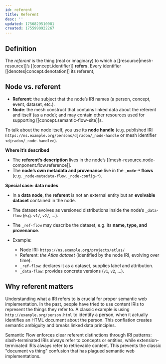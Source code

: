 ```yaml
---
id: referent
title: Referent
desc: ''
updated: 1756829510081
created: 1755990922267
---
```


## Definition

The *referent* is the thing (real or imaginary) to which a [[resource|mesh-resource]]’s [[concept.identifier]] **refers**. Every identifier [[denotes|concept.denotation]] its referent, 

## Node vs. referent

- **Referent**: the subject that the node’s IRI names (a person, concept, event, dataset, etc.).
- **Node**: the mesh construct that contains linked data about the referent and itself (as a node); and may contain other resources used for supporting [[concept.semantic-flow-site]]s.

To talk about the node itself, you use its **node handle** (e.g. published IRI `https://ns.example.org/persons/djradon/_node-handle` or mesh identifier `<djradon/_node-handle>`).

**Where it’s described**

* The **referent’s description** lives in the node’s [[mesh-resource.node-component.flow.reference]].
* The **node’s own metadata and provenance** live in the **`_node-*` flows** (e.g. `_node-metadata-flow`, `_node-config-*`).

**Special case: data nodes**

* In a **data node**, the **referent** is not an external entity but an **evolvable dataset** contained in the node.
* The dataset evolves as versioned distributions inside the node’s `_data-flow` (e.g. `v1/`, `v2/`, …).
* The `_ref-flow` may describe the dataset, e.g. its **name, type, and provenance**.
* Example:

  * Node IRI: `https://ns.example.org/projects/atlas/`
  * Referent: *the Atlas dataset* (identified by the node IRI, evolving over time).
  * `_ref-flow`: declares it as a dataset, supplies label and attribution.
  * `_data-flow`: provides concrete versions (`v1`, `v2`, …).


## Why referent matters

Understanding what a IRI refers to is crucial for proper semantic web implementation. In the past, people have tried to use content IRIs to represent the things they refer to. A classic example is using `http://example.org/person.html` to identify a person, when it actually identifies an HTML document about the person. This conflation creates semantic ambiguity and breaks linked data principles.

Semantic Flow enforces clear referent distinctions through IRI patterns: slash-terminated IRIs always refer to concepts or entities, while extension-terminated IRIs always refer to retrievable content. This prevents the classic "document vs thing" confusion that has plagued semantic web implementations.
